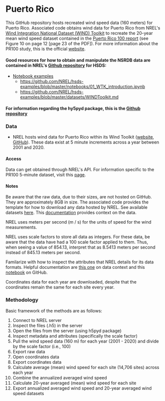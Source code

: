 # Puerto Rico
This GitHub repository hosts recreated wind speed data (160 meters) for Puerto Rico. Associated code obtains wind data for Puerto Rico from NREL's [Wind Integration National Dataset (WIND) Toolkit](https://www.nrel.gov/grid/wind-toolkit.html) to recreate the 20-year mean wind speed dataset contained in the [Puerto Rico 100 report](https://www.nrel.gov/docs/fy24osti/88615.pdf) (see Figure 10 on page 12 [page 23 of the PDF]). For more information about the PR100 study, this is the official [website](https://pr100.gov/).

#### Good resources for how to obtain and manipulate the NSRDB data are contained in NREL's [Github repository](https://github.com/NREL/hsds-examples) for HSDS:
* [Notebook examples](https://github.com/NREL/hsds-examples/tree/master/notebooks)
    *  https://github.com/NREL/hsds-examples/blob/master/notebooks/01_WTK_introduction.ipynb
    *  https://github.com/NREL/hsds-examples/blob/master/datasets/WINDToolkit.md

#### For information regarding the hy5pyd package, this is the [Github repository](https://github.com/HDFGroup/h5pyd)

### Data
* NREL hosts wind data for Puerto Rico within its Wind Toolkit ([website](https://www.nrel.gov/grid/wind-toolkit.html), [GitHub](https://github.com/NREL/hsds-examples/blob/master/datasets/WINDToolkit.md)). These data exist at 5 minute increments across a year between 2001 and 2020.

#### Access
Data can get obtained through NREL's API. For information specific to the PR100 5-minute dataset, visit this [page](https://developer.nrel.gov/docs/wind/wind-toolkit/wtk-pr100-5min-download/).

#### Notes
Be aware that the raw data, due to their sizes, are not hosted on GitHub. They are approximately 8GB in size. The associated code provides the template for how to download any data hosted by NREL. See available datasets [here](https://github.com/NREL/hsds-examples/blob/master/datasets/WINDToolkit.md). This [documentation](https://www.nrel.gov/hpc/eagle-wind-dataset.html) provides context on the data.

NREL uses meters per second (m / s) for the units of speed for the wind measurements.

NREL uses scale factors to store all data as integers. For these data, be aware that the data have had a 100 scale factor applied to them. Thus, when seeing a value of 854.13, interpret that as 8.5413 meters per second instead of 845.13 meters per second.

Familarize with how to inspect the attributes that NREL details for its data formats. Helpful documentation are [this one](https://www.nrel.gov/hpc/eagle-wind-dataset.html) on data context and this [notebook](https://github.com/NREL/hsds-examples/blob/master/notebooks/02_WTK_Domains_introduction.ipynb) on GitHub.

Coordinates data for each year are downloaded, despite that the coordinates remain the same for each site every year.

### Methodology
Basic framework of the methods are as follows:
1. Connect to NREL server
2. Inspect the files (.h5) in the server
3. Open the files from the server (using h5pyd package)
4. Inspect metadata and attributes (specifically the scale factor)
5. Pull the wind speed data (160 m) for each year (2001 - 2020) and divide by the scale factor (i.e., 100)
6. Export raw data
7. Open coordinates data
8. Export coordinates data
9. Calculate average (mean) wind speed for each site (14,706 sites) across each year
10. Combine the annualized averaged wind speed
11. Calculate 20-year averaged (mean) wind speed for each site
12. Export annualized averaged wind speed and 20-year averaged wind speed datasets

